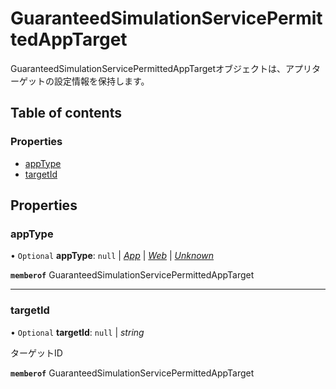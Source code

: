 # GuaranteedSimulationServicePermittedAppTarget


<div lang=\"ja\">GuaranteedSimulationServicePermittedAppTargetオブジェクトは、アプリターゲットの設定情報を保持します。</div> 

## Table of contents

### Properties

- [appType](guaranteedsimulationservicepermittedapptarget.md#apptype)
- [targetId](guaranteedsimulationservicepermittedapptarget.md#targetid)

## Properties

### appType

• `Optional` **appType**: ``null`` \| [*App*](./enums/guaranteedsimulationservicedeviceapptype.md#app) \| [*Web*](./enums/guaranteedsimulationservicedeviceapptype.md#web) \| [*Unknown*](./enums/guaranteedsimulationservicedeviceapptype.md#unknown)

**`memberof`** GuaranteedSimulationServicePermittedAppTarget

___

### targetId

• `Optional` **targetId**: ``null`` \| *string*

<div lang=\"ja\">ターゲットID</div> 

**`memberof`** GuaranteedSimulationServicePermittedAppTarget
